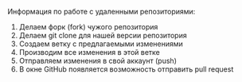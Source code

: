 Информация по работе с удаленными репозиториями:

1. Делаем форк (fork) чужого репозитория
2. Делаем git clone для нашей версии репозитория
3. Создаем ветку с предлагаемыми изменениями
4. Производим все изменения в этой ветке
5. Отправляем изменения в свой аккаунт (push)
6. В окне GitHub появляется возможность отправить pull request